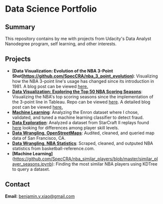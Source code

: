 # Data Science Portfolio

## Summary
This repository contains by me with projects from Udacity's Data Analyst Nanodegree program, self learning, and other interests. 

## Projects
* **[Data Visualization: Evolution of the NBA 3-Point Shot]https://github.com/SpecCRA/nba_3_point_evolution)**: Visualizing how the NBA 3-point line's usage has changed since its introduction in 1981. A blog post can be viewed [here.](https://anaspiringsportsnerd.wordpress.com/2018/01/21/the-evolution-of-the-3-point-shot/)
* **[Data Visualization: Exploring the Top 50 NBA Scoring Seasons](https://public.tableau.com/profile/ben.xiao#!/vizhome/top_50_nba_scorers_revised/Story1)**: Visualizing the NBA's top scoring seasons since the implementation of the 3-point line in Tableau. Repo can be viewed [here](https://github.com/SpecCRA/data_science_portfolio/tree/master/data_vis_tableau_project-master). A detailed blog post can be viewed [here.](https://anaspiringsportsnerd.wordpress.com/2018/01/23/a-look-into-the-top-50-scoring-seasons/)
* **[Machine Learning](https://github.com/SpecCRA/data_science_portfolio/tree/master/enron_dataset_ml_project-master)**: Analyzing the Enron dataset where I chose, validated, and tuned a machine learning classifier to detect fraud.
* **[Data Exploration](https://github.com/SpecCRA/dand_project04_r_exploration/blob/master/projecttemplate.rmd)**: Analyzed a dataset from StarCraft II replays found [here](https://www.kaggle.com/sfu-summit/starcraft-ii-replay-analysis) looking for differences among player skill levels.
* **[Data Wrangling, OpenStreetMaps](https://github.com/SpecCRA/dand_project03_data_cleaning)**: Audited, cleaned, and queried map data of San Francisco, CA. 
* **[Data Wrangling, NBA Statistics](https://github.com/SpecCRA/nba_data_scrapers)**: Scraped, cleaned, and outputed NBA statistics from basketball-reference.com. 
* **[Machine Learning]**(https://github.com/SpecCRA/nba_similar_players/blob/master/similar_player_seasons.ipynb): Finding the most similar NBA players using KDTree to query a dataset.

## Contact
**Email**: benjamin.y.xiao@gmail.com